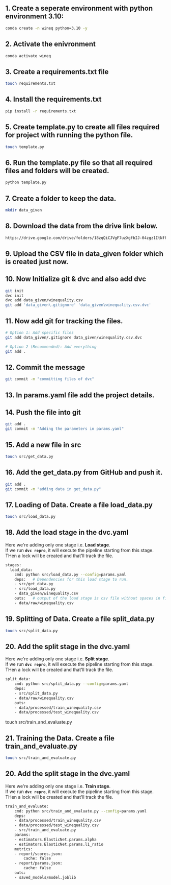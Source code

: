 ## 1. Create a seperate environment with python environment 3.10:

```bash
conda create -n wineq python=3.10 -y
```

## 2. Activate the enivronment
```bash
conda activate wineq
```

## 3. Create a requirements.txt file
```bash
touch requirements.txt
```

## 4. Install the requirements.txt 
```bash
pip install -r requirements.txt
```

## 5. Create template.py to create all files required for project with running the python file.
```bash
touch template.py
```

## 6. Run the template.py file so that all required files and folders will be created.
 ```bash
python template.py
```

## 7. Create a folder to keep the data.
```bash
mkdir data_given
```

## 8. Download the data from the drive link below.
```bash
https://drive.google.com/drive/folders/18zqQiCJVgF7uzXgfbIJ-04zgz1ItNfF5?usp=sharing
```

## 9. Upload the CSV file in data_given folder which is created just now.


## 10. Now Initialize git & dvc and also add dvc
```bash
git init
dvc init
dvc add data_given/winequality.csv 
git add 'data_given\.gitignore' 'data_given\winequality.csv.dvc'
```
## 11. Now add git for tracking the files.
```bash
# Option 1: Add specific files
git add data_given/.gitignore data_given/winequality.csv.dvc

# Option 2 (Recommended): Add everything
git add .
```

## 12. Commit the message
```bash
git commit -m "committing files of dvc"
```


## 13. In params.yaml file add the project details.

## 14. Push the file into git
```bash
git add .
git commit -m "Adding the parameters in params.yaml"
```

## 15. Add a new file in src
```bash
touch src/get_data.py
```

## 16. Add the get_data.py from GitHub and push it.
```bash
git add .
git commit -m "adding data in get_data.py"
```

## 17. Loading of Data. Create a file load_data.py
```bash
touch src/load_data.py
```

## 18. Add the load stage in the dvc.yaml

Here we're adding only one stage i.e. **Load stage**.  
If we run **`dvc repro`**, it will execute the pipeline starting from this stage. THen a lock will be created and that'll track the file.


```bash
stages:
  load_data:
    cmd: python src/load_data.py --config=params.yaml
    deps:   # Dependencies for this load stage to run.
    - src/get_data.py
    - src/load_data.py
    - data_given/winequality.csv
    outs:   # output of the load stage is csv file without spaces in fields.
    - data/raw/winequality.csv
```

## 19. Splitting of Data. Create a file split_data.py
```bash
touch src/split_data.py
```

## 20. Add the split stage in the dvc.yaml
Here we're adding only one stage i.e. **Split stage**.  
If we run **`dvc repro`**, it will execute the pipeline starting from this stage. THen a lock will be created and that'll track the file.
```bash
split_data:
    cmd: python src/split_data.py --config=params.yaml
    deps:
    - src/split_data.py
    - data/raw/winequality.csv
    outs:
    - data/processed/train_winequality.csv
    - data/processed/test_winequality.csv 
```
touch src/train_and_evaluate.py

## 21. Training the Data. Create a file train_and_evaluate.py
```bash
touch src/train_and_evaluate.py
```

## 20. Add the split stage in the dvc.yaml
Here we're adding only one stage i.e. **Train stage**.  
If we run **`dvc repro`**, it will execute the pipeline starting from this stage. THen a lock will be created and that'll track the file.
```bash
train_and_evaluate:
    cmd: python src/train_and_evaluate.py --config=params.yaml
    deps:
    - data/processed/train_winequality.csv
    - data/processed/test_winequality.csv 
    - src/train_and_evaluate.py
    params:
    - estimators.ElasticNet.params.alpha
    - estimators.ElasticNet.params.l1_ratio
    metrics:
    - report/scores.json:
        cache: false
    - report/params.json:
        cache: false
    outs:
    - saved_models/model.joblib
```